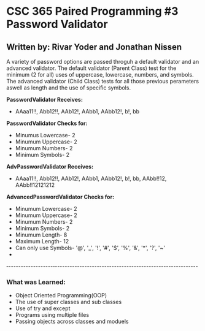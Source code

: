 # CSC 365 Paired Programming #3 Password Validator
## Written by: Rivar Yoder and Jonathan Nissen

A variety of password options are passed throguh a default validator and an advanced validator. The default validator (Parent Class) test for the minimum (2 for all) uses of uppercase, lowercase, numbers, and symbols. The advanced validator (Child Class) tests for all those previous perameters aswell as length and the use of specific symbols.

**PasswordValidator Receives:**
* AAaa11!!, Abb12!!, AAb12!, AAbb1, AAbb12!, b!, bb

**PasswordValidator Checks for:**
* Minumus Lowercase- 2
* Minumum Uppercase- 2
* Minumum Numbers- 2
* Minimum Symbols- 2

**AdvPasswordValidator Receives:**
* AAaa11!!, Abb12!!, AAb12!, AAbb1, AAbb12!, b!, bb, AAbb!!12, AAbb!!12121212

**AdvancedPasswordValidator Checks for:**
* Minumum Lowercase- 2
* Minumum Uppercase- 2
* Minumum Numbers- 2
* Minimum Symbols- 2
* Minumum Length- 8
* Maximum Length- 12
* Can only use Symbols- '@', '_', '!', '#', '$', '%', '&', '*', '?', '~'
* 
‐------------------‐----------------------------------------------------------
### **What was Learned:**
* Object Oriented Programming(OOP)
* The use of super classes and sub classes
* Use of try and except
* Programs using multiple files
* Passing objects across classes and moduels

